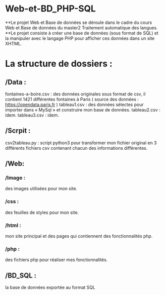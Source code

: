 # Web-et-BD_PHP-SQL
**Le projet Web et Base de données se déroule dans le cadre du cours Web et Base de données du master2 Traitement automatique des langues. **Le projet consiste à créer une base de données (sous format de SQL) et la manipuler avec le langage PHP pour afficher ces données dans un site XHTML.

# La structure de dossiers :

## /Data :
fontaines-a-boire.csv : des données originales sous format de csv, il contient 1421 différentes fontaines à Paris ( source des données : https://opendata.paris.fr )
tableau1.csv : des données sélectes pour importer dans « MySql » et construire mon base de données.
tableau2.csv : idem.
tableau3.csv : idem.

## /Scrpit : 
csv2tableau.py : script python3 pour transformer mon fichier original en 3 différents fichiers csv contenant chacun des informations différentes.

## /Web:
###    /Image :
des images utilisées pour mon site.

###   /css :
des feuilles de styles pour mon site.

###    /html : 
mon site principal et des pages qui contiennent des fonctionnalités php.

###    /php : 
des fichiers php pour réaliser mes fonctionnalités.

## /BD_SQL :
la base de données exportée au format SQL

